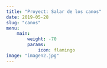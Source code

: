 ```yaml
---
title: "Proyect: Salar de los canos"
date: 2019-05-28
slug: "canos"
menu:
    main:
        weight: -70
        params: 
            icon: flamingo
image: "imagen2.jpg"
---
```

